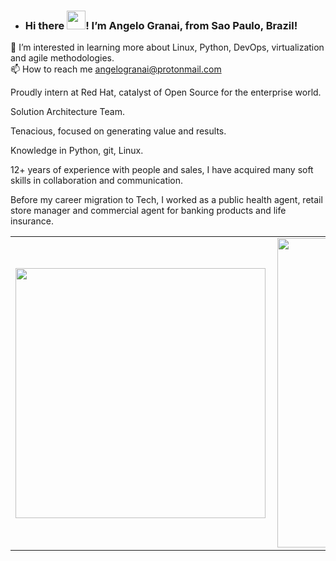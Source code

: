 - ### Hi there <img src="https://raw.githubusercontent.com/MartinHeinz/MartinHeinz/master/wave.gif" width="30px">! I’m Angelo Granai, from Sao Paulo, Brazil!
👀 I’m interested in learning more about Linux, Python, DevOps, virtualization and agile methodologies. </br>
📫 How to reach me angelogranai@protonmail.com </br>

Proudly intern at Red Hat, catalyst of Open Source for the enterprise world.

Solution Architecture Team. 

Tenacious, focused on generating value and results. 

Knowledge in Python, git, Linux.

12+ years of experience with people and sales, I have acquired many soft skills in collaboration and communication. 

Before my career migration to Tech, I worked as a public health agent, retail store manager and commercial agent for banking products and life insurance.

<center>
<table>
    <tr>
        <td><img width="400px" align="left" src="https://github-readme-stats.vercel.app/api/top-langs/?username=granai&hide=html&layout=compact&theme=buefy" /></td>
        <td><img width="495px" align="left" src="https://github-readme-stats.vercel.app/api?username=granai&theme=buefy"/></td>
    </tr>   
</table>
</center>  
<!---
granai/granai is a ✨ special ✨ repository because its `README.md` (this file) appears on your GitHub profile.
You can click the Preview link to take a look at your changes.
--->
